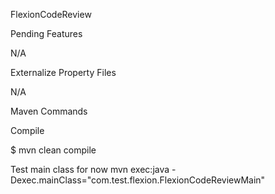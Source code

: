 FlexionCodeReview

Pending Features

N/A

Externalize Property Files

N/A

Maven Commands

Compile 

$ mvn clean compile

Test main class for now mvn exec:java -Dexec.mainClass="com.test.flexion.FlexionCodeReviewMain"
